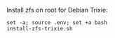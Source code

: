 Install zfs on root for Debian Trixie:

<code>set -a; source .env; set +a
bash install-zfs-trixie.sh</code>

